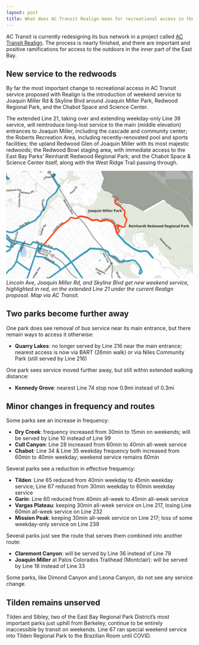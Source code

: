 ```yaml
---
layout: post
title: What does AC Transit Realign mean for recreational access in the East Bay?
---
```


AC Transit is currently redesigning its bus network in a project called [AC Transit Realign](https://www.actransit.org/realign). The process is nearly finished, and there are important and positive ramifications for access to the outdoors in the inner part of the East Bay.

## New service to the redwoods

By far the most important change to recreational access in AC Transit service proposed with Realign is the introduction of weekend service to Joaquin Miller Rd & Skyline Blvd around Joaquin Miller Park, Redwood Regional Park, and the Chabot Space and Science Center.

The extended Line 21, taking over and extending weekday-only Line 39 service, will reintroduce long-lost service to the main (middle elevation) entrances to Joaquin Miller, including the cascade and community center; the Roberts Recreation Area, including recently-renovated pool and sports facilities; the upland Redwood Glen of Joaquin Miller with its most majestic redwoods; the Redwood Bowl staging area, with immediate access to the East Bay Parks’ Reinhardt Redwood Regional Park; and the Chabot Space & Science Center itself, along with the West Ridge Trail passing through.

![An excerpt of the AC Transit Realign map with new weekend service along Lincoln Ave, Joaquin Miller Rd, and Skyline Blvd highlighted in red](/assets/realign-21-weekend.png)
*Lincoln Ave, Joaquin Miller Rd, and Skyline Blvd get new weekend service, highlighted in red, on the extended Line 21 under the current Realign proposal. Map via AC Transit.*

## Two parks become further away

One park does see removal of bus service near its main entrance, but there remain ways to access it otherwise:

* **Quarry Lakes**: no longer served by Line 216 near the main entrance; nearest access is now via BART (26min walk) or via Niles Community Park (still served by Line 216) 

One park sees service moved further away, but still within extended walking distance:

* **Kennedy Grove**: nearest Line 74 stop now 0.9mi instead of 0.3mi

## Minor changes in frequency and routes

Some parks see an increase in frequency:

* **Dry Creek**: frequency increased from 30min to 15min on weekends; will be served by Line 10 instead of Line 99
* **Cull Canyon**: Line 28 increased from 60min to 40min all-week service
* **Chabot**: Line 34 & Line 35 weekday frequency both increased from 60min to 40min weekday; weekend service remains 60min

Several parks see a reduction in effective frequency:

* **Tilden**: Line 65 reduced from 40min weekday to 45min weekday service; Line 67 reduced from 30min weekday to 60min weekday service
* **Garin**: Line 60 reduced from 40min all-week to 45min all-week service
* **Vargas Plateau**: keeping 30min all-week service on Line 217, losing Line 60min all-week service on Line 232
* **Mission Peak**: keeping 30min all-week service on Line 217; loss of some weekday-only service on Line 239

Several parks just see the route that serves them combined into another route:

* **Claremont Canyon**: will be served by Line 36 instead of Line 79
* **Joaquin Miller** at Palos Colorados Trailhead (Montclair): will be served by Line 18 instead of Line 33

Some parks, like Dimond Canyon and Leona Canyon, do not see any service change.

## Tilden remains unserved

Tilden and Sibley, two of the East Bay Regional Park District’s most important parks just uphill from Berkeley, continue to be entirely inaccessible by transit on weekends. Line 67 ran special weekend service into Tilden Regional Park to the Brazilian Room until COVID.
